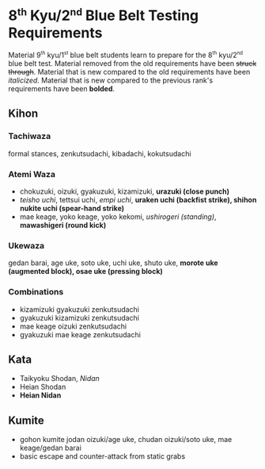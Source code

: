 <!-- markdownlint-disable no-inline-html -->
# 8<sup><small>th</small></sup> Kyu/2<sup><small>nd</small></sup> Blue Belt Testing Requirements

Material 9<sup><small>th</small></sup> kyu/1<sup><small>st</small></sup> blue belt students learn to prepare for
the 8<sup><small>th</small></sup> kyu/2<sup><small>nd</small></sup> blue belt test.
Material removed from the old requirements have been ~~struck through~~.
Material that is new compared to the old requirements have been *italicized*.
Material that is new compared to the previous rank's requirements have been **bolded**.

## Kihon

### Tachiwaza

formal stances, zenkutsudachi, kibadachi, kokutsudachi

### Atemi Waza

* chokuzuki, oizuki, gyakuzuki, kizamizuki, **urazuki (close punch)**
* *teisho uchi*, tettsui uchi, *empi uchi*, **uraken uchi (backfist strike), shihon nukite uchi (spear-hand strike)**
* mae keage, yoko keage, yoko kekomi, *ushirogeri (standing)*, **mawashigeri (round kick)**

### Ukewaza

gedan barai, age uke, soto uke, uchi uke, shuto uke, **morote uke (augmented block), osae uke (pressing block)**

### Combinations

* kizamizuki gyakuzuki zenkutsudachi
* gyakuzuki kizamizuki zenkutsudachi
* mae keage oizuki zenkutsudachi
* gyakuzuki mae keage zenkutsudachi

## Kata

* Taikyoku Shodan, *Nidan*
* Heian Shodan
* **Heian Nidan**

## Kumite

* gohon kumite jodan oizuki/age uke, chudan oizuki/soto uke, mae keage/gedan barai
* basic escape and counter-attack from static grabs
